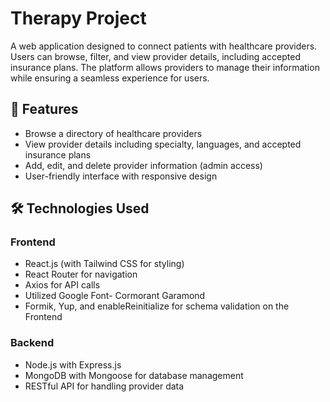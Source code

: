 # Therapy Project
A web application designed to connect patients with healthcare providers. Users can browse, filter, and view provider details, including accepted insurance plans. The platform allows providers to manage their information while ensuring a seamless experience for users.

## 🚀 Features
- Browse a directory of healthcare providers
- View provider details including specialty, languages, and accepted insurance plans
- Add, edit, and delete provider information (admin access)
- User-friendly interface with responsive design

## 🛠️ Technologies Used
### **Frontend**
- React.js (with Tailwind CSS for styling)
- React Router for navigation
- Axios for API calls
- Utilized Google Font- Cormorant Garamond
- Formik, Yup, and enableReinitialize for schema validation on the Frontend


### **Backend**
- Node.js with Express.js
- MongoDB with Mongoose for database management
- RESTful API for handling provider data
